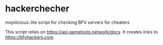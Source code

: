 # hackerchecher
mojolicious::lite script for checking BFV servers for cheaters

This script relies on https://api.gametools.network/docs. It creates links to https://bfvhackers.com.

